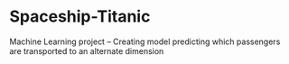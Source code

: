 # Spaceship-Titanic
Machine Learning project – Creating model predicting which passengers are transported to an alternate dimension
